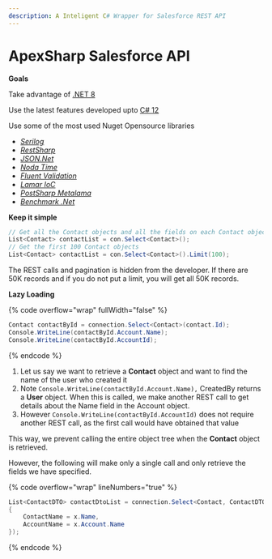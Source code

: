 ```yaml
---
description: A Inteligent C# Wrapper for Salesforce REST API
---
```


# ApexSharp Salesforce API

**Goals**



Take advantage of [.NET 8](https://learn.microsoft.com/en-us/dotnet/core/whats-new/dotnet-8)

Use the latest features developed upto [C# 12](https://learn.microsoft.com/en-us/dotnet/csharp/whats-new/csharp-12)

Use some of the most used Nuget Opensource libraries

* [_Serilog_](https://serilog.net/)
* [_RestSharp_](https://restsharp.dev/)
* [_JSON.Net_](https://www.newtonsoft.com/json)
* [_Noda Time_](https://nodatime.org/)
* [_Fluent Validation_](https://docs.fluentvalidation.net/en/latest/)
* [_Lamar IoC_](https://jasperfx.github.io/lamar/)
* [_PostSharp Metalama_](https://www.postsharp.net/metalama)
* [_Benchmark .Net_ ](https://github.com/dotnet/BenchmarkDotNet)

**Keep it simple**

```csharp
// Get all the Contact objects and all the fields on each Contact object
List<Contact> contactList = con.Select<Contact>();
// Get the first 100 Contact objects
List<Contact> contactList = con.Select<Contact>().Limit(100);
```

The REST calls and pagination is hidden from the developer. If there are 50K records and if you do not put a limit, you will get all 50K records.

**Lazy Loading**

{% code overflow="wrap" fullWidth="false" %}
```csharp
Contact contactById = connection.Select<Contact>(contact.Id);
Console.WriteLine(contactById.Account.Name);
Console.WriteLine(contactById.AccountId);
```
{% endcode %}

1. Let us say we want to retrieve a **Contact** object and want to find the name of the user who created it
2. Note `Console.WriteLine(contactById.Account.Name),` CreatedBy returns a **User** object. When this is called, we make another REST call to get details about the Name field in the Account object.&#x20;
3. However `Console.WriteLine(contactById.AccountId)` does not require another REST call, as the first call would have obtained that value

This way, we prevent calling the entire object tree when the **Contact** object is retrieved.&#x20;

However, the following will make only a single call and only retrieve the fields we have specified.&#x20;

{% code overflow="wrap" lineNumbers="true" %}
```csharp
List<ContactDTO> contactDtoList = connection.Select<Contact, ContactDTO>((x, y) => new ContactDTO
{
    ContactName = x.Name,
    AccountName = x.Account.Name
});
```
{% endcode %}



